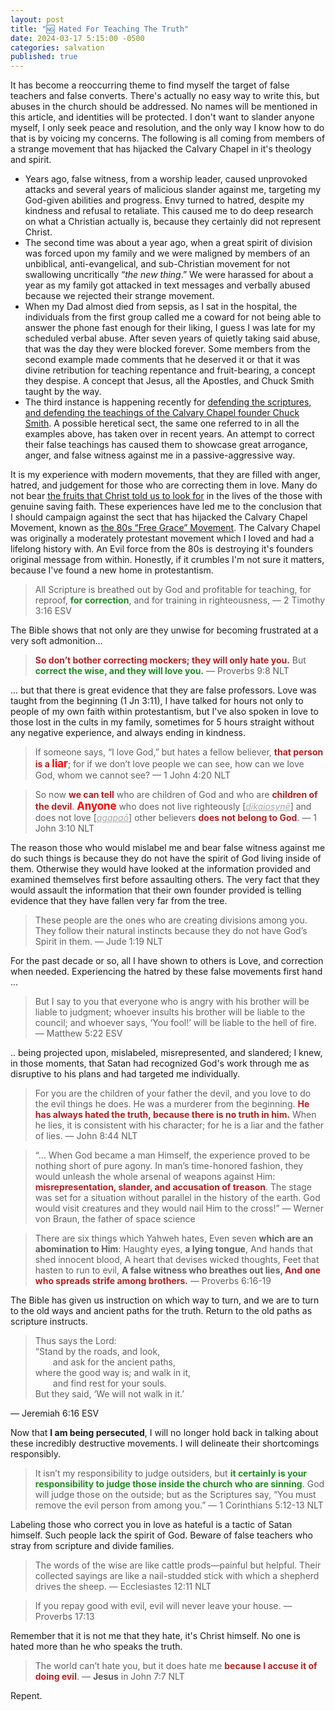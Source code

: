 ```yaml
---
layout: post
title: "🆖 Hated For Teaching The Truth"
date: 2024-03-17 5:15:00 -0500
categories: salvation
published: true
---
```


<!-- And The Almost Comical Reaction Of False Teachers To Christ's Teachings On Repentance And Fruit-Bearing -->

<!-- Labeling those who correct you in love as hateful is a tactic of Satan himself. Such people lack the spirit of God. Beware of false teachers who divide families and stray from scripture. -->

<!-- One of the most hateful things, done in the spirit of Satan himself, is to label those who correct you in love, as hateful themselves. People who do this are devoid of the spirit of God.  -->

<!-- “” ― --> 

It has become a reoccurring theme to find myself the target of false teachers and false converts. There's actually no easy way to write this, but abuses in the church should be addressed. No names will be mentioned in this article, and identities will be protected. I don't want to slander anyone myself, I only seek peace and resolution, and the only way I know how to do that is by voicing my concerns. The following is all coming from members of a strange movement that has hijacked the Calvary Chapel in it's theology and spirit.

- Years ago, false witness, from a worship leader, caused unprovoked attacks and several years of malicious slander against me, targeting my God-given abilities and progress. Envy turned to hatred, despite my kindness and refusal to retaliate. This caused me to do deep research on what a Christian actually is, because they certainly did not represent Christ.
- The second time was about a year ago, when a great spirit of division was forced upon my family and we were maligned by members of an unbiblical, anti-evangelical, and sub-Christian movement for not swallowing uncritically &ldquo;*the new thing*.&rdquo; We were harassed for about a year as my family got attacked in text messages and verbally abused because we rejected their strange movement.
- When my Dad almost died from sepsis, as I sat in the hospital, the individuals from the first group called me a coward for not being able to answer the phone fast enough for their liking, I guess I was late for my scheduled verbal abuse. After seven years of quietly taking said abuse, that was the day they were blocked forever. Some members from the second example made comments that he deserved it or that it was divine retribution for teaching repentance and fruit-bearing, a concept they despise. A concept that Jesus, all the Apostles, and Chuck Smith taught by the way.
- The third instance is happening recently for [defending the scriptures, and defending the teachings of the Calvary Chapel founder Chuck Smith](https://sevenshepherd.github.io/calvary-chapel/). A possible heretical sect, the same one referred to in all the examples above, has taken over in recent years. An attempt to correct their false teachings has caused them to showcase great arrogance, anger, and false witness against me in a passive-aggressive way.

It is my experience with modern movements, that they are filled with anger, hatred, and judgement for those who are correcting them in love. Many do not bear [the fruits that Christ told us to look for](https://sevenshepherd.github.io/fruits/) in the lives of the those with genuine saving faith. These experiences have led me to the conclusion that I should campaign against the sect that has hijacked the Calvary Chapel Movement, known as [the 80s &ldquo;Free Grace&rdquo; Movement](https://sevenshepherd.github.io/dispensationalism/#chafer). The Calvary Chapel was originally a moderately protestant movement which I loved and had a lifelong history with. An Evil force from the 80s is destroying it's founders original message from within. Honestly, if it crumbles I'm not sure it matters, because I've found a new home in protestantism.

> All Scripture is breathed out by God and profitable for teaching, for reproof, <span style="font-weight:bold;color:ForestGreen;">for correction</span>, and for training in righteousness, &mdash; 2 Timothy 3:16 ESV

The Bible shows that not only are they unwise for becoming frustrated at a very soft admonition...

<!-- > <span style="font-weight:bold;color:FireBrick;">Do not reprove a scoffer, or he will hate you</span>; <span style="font-weight:bold;color:ForestGreen;">reprove a wise man, and he will love you</span>. &mdash; Proverbs 9:8 ESV -->

> <span style="font-weight:bold;color:FireBrick;">So don’t bother correcting mockers; they will only hate you.</span> But <span style="font-weight:bold;color:ForestGreen;">correct the wise, and they will love you.</span> &mdash; Proverbs 9:8 NLT

... but that there is great evidence that they are false professors. Love was taught from the beginning (1 Jn 3:11), I have talked for hours not only to people of my own faith within protestantism, but I've also spoken in love to those lost in the cults in my family, sometimes for 5 hours straight without any negative experience, and always ending in kindness.

> If someone says, “I love God,” but hates a fellow believer, <span style="font-weight:bold;color:FireBrick;">that person is a <span style="font-size:1.2em;color:Red;">liar</span></span>; for if we don’t love people we can see, how can we love God, whom we cannot see? &mdash; 1 John 4:20 NLT

> So now <span style="font-weight:bold;color:FireBrick;">we can tell</span> who are children of God and who are <span style="font-weight:bold;color:FireBrick;">children of the devil</span>. <span style="font-weight:bold;font-size:1.2em;color:Red;">Anyone</span> who does not live righteously [<a href="https://www.biblegateway.com/passage/?search=1%20Jn%203%3A10&version=MOUNCE" style="font-style:italic;color:#A8A8A8;">dikaiosynē</a>] and does not love [<a href="https://www.biblegateway.com/passage/?search=1%20Jn%203%3A10&version=MOUNCE" style="font-style:italic;color:#A8A8A8;">agapaō</a>] other believers <span style="font-weight:bold;color:FireBrick;">does not belong to God</span>. &mdash; 1 John 3:10 NLT


The reason those who would mislabel me and bear false witness against me do such things is because they do not have the spirit of God living inside of them. Otherwise they would have looked at the information provided and examined themselves first before assaulting others. The very fact that they would assault the information that their own founder provided is telling evidence that they have fallen very far from the tree.

> These people are the ones who are creating divisions among you. They follow their natural instincts because they do not have God’s Spirit in them. &mdash; Jude 1:19 NLT

For the past decade or so, all I have shown to others is Love, and correction when needed. Experiencing the hatred by these false movements first hand ...

> But I say to you that everyone who is angry with his brother will be liable to judgment; whoever insults his brother will be liable to the council; and whoever says, ‘You fool!’ will be liable to the hell of fire. &mdash; Matthew 5:22 ESV

.. being projected upon, mislabeled, misrepresented, and slandered; I knew, in those moments, that Satan had recognized God's work through me as disruptive to his plans and had targeted me individually.

> For you are the children of your father the devil, and you love to do the evil things he does. He was a murderer from the beginning. <span style="font-weight:bold;color:FireBrick;">He has always hated the truth, because there is no truth in him.</span> When he lies, it is consistent with his character; for he is a liar and the father of lies. &mdash; John 8:44 NLT

> “... When God became a man Himself, the experience proved to be nothing short of pure agony. In man’s time-honored fashion, they would unleash the whole arsenal of weapons against Him: <span style="font-weight:bold;color:FireBrick;">misrepresentation, slander, and accusation of treason</span>. The stage was set for a situation without parallel in the history of the earth. God would visit creatures and they would nail Him to the cross!” &mdash; Werner von Braun, the father of space science

> There are six things which Yahweh hates, Even seven **which are an abomination to Him**: Haughty eyes, **a lying tongue**, And hands that shed innocent blood, A heart that devises wicked thoughts, Feet that hasten to run to evil, **A false witness who breathes out lies, <span style="color:FireBrick;">And one who spreads strife among brothers</span>.** &mdash; Proverbs 6:16-19

The Bible has given us instruction on which way to turn, and we are to turn to the old ways and ancient paths for the truth. Return to the old paths as scripture instructs.

> Thus says the Lord:<br>
“Stand by the roads, and look,<br>
<span style="margin-left:2em;"></span>and ask for the ancient paths,<br>
where the good way is; and walk in it,<br>
<span style="margin-left:2em;"></span>and find rest for your souls.<br>
But they said, ‘We will not walk in it.’ 
>
&mdash; Jeremiah 6:16 ESV

Now that **I am being persecuted**, I will no longer hold back in talking about these incredibly destructive movements. I will delineate their shortcomings responsibly.

> It isn’t my responsibility to judge outsiders, but <span style="font-weight:bold;color:ForestGreen;">it certainly is your responsibility to judge those inside the church who are sinning</span>. God will judge those on the outside; but as the Scriptures say, “You must remove the evil person from among you.” &mdash; 1 Corinthians 5:12-13 NLT

Labeling those who correct you in love as hateful is a tactic of Satan himself. Such people lack the spirit of God. Beware of false teachers who stray from scripture and divide families.

> The words of the wise are like cattle prods—painful but helpful. Their collected sayings are like a nail-studded stick with which a shepherd drives the sheep. &mdash; Ecclesiastes 12:11 NLT

> If you repay good with evil, evil will never leave your house. &mdash; Proverbs 17:13

Remember that it is not me that they hate, it's Christ himself. No one is hated more than he who speaks the truth.

> The world can’t hate you, but it does hate me <span style="font-weight:bold;color:FireBrick;">because I accuse it of doing evil</span>. &mdash; **Jesus** in John 7:7 NLT

<!-- > “If the world hates you, remember that it hated me first. The world would love you as one of its own if you belonged to it, but you are no longer part of the world. I chose you to come out of the world, so it hates you. &mdash; John 15:18-19 NLT -->

Repent.

<script>
    var refTagger = {
        settings: {
            bibleVersion: 'ESV'
        }
    }; 

    (function(d, t) {
        var n=d.querySelector('[nonce]');
        refTagger.settings.nonce = n && (n.nonce||n.getAttribute('nonce'));
        var g = d.createElement(t), s = d.getElementsByTagName(t)[0];
        g.src = 'https://api.reftagger.com/v2/RefTagger.js';
        g.nonce = refTagger.settings.nonce;
        s.parentNode.insertBefore(g, s);
    }(document, 'script'));
</script>
